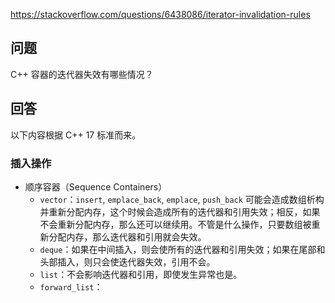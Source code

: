 <https://stackoverflow.com/questions/6438086/iterator-invalidation-rules>

## 问题

C++ 容器的迭代器失效有哪些情况？

## 回答

以下内容根据 C++ 17 标准而来。

### 插入操作

- 顺序容器（Sequence Containers）
  - `vector`：`insert`, `emplace_back`, `emplace`, `push_back` 可能会造成数组析构并重新分配内存，这个时候会造成所有的迭代器和引用失效；相反，如果不会重新分配内存，那么还可以继续用。不管是什么操作，只要数组被重新分配内存，那么迭代器和引用就会失效。
  - `deque`：如果在中间插入，则会使所有的迭代器和引用失效；如果在尾部和头部插入，则只会使迭代器失效，引用不会。
  - `list`：不会影响迭代器和引用，即使发生异常也是。
  - `forward_list`：
  
